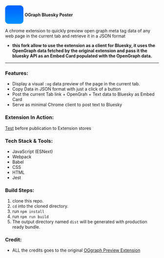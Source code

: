 <p align="center">

<span><img  src="./icons/icon.png" height="60px" style="vertical-align:middle;"><span style="vertical-align:middle;">&nbsp;<b>OGraph Bluesky Poster</b></span></span>



A chrome extension to quickly preview open graph meta tag data of any web page in the current tab and retrieve it in a JSON format
+ **this fork allow to use the extension as a client for Bluesky, it uses the OpenGraph data fetched by the original extension and pass it the bluesky API as an Embed Card populated with the OpenGraph data.**

---

### Features:

- Display a visual `:og` data preview of the page in the current tab.
- Copy Data in JSON format with just a click of a button
- Post the current Tab link + OpenGrah + Text data to Bluesky as Embed Card
- Serve as minimal Chrome client to post text to Bluesky


### Extension In Action:

[Test](https://blog.rmendes.net/2023/09/09/comment-installer-bluesky.html) before publication to Extension stores

### Tech Stack & Tools:

- JavaScript (ESNext)
- Webpack
- Babel
- CSS
- HTML
- Jest

### Build Steps:

1. clone this repo.
2. `cd` into the cloned directory.
3. run `npm install`
4. run `npm run build`
5. The output directory named `dist` will be generated with production ready bundle.

### Credit:
- ALL the credits goes to the original [OGgraph Preview Extension](https://github.com/Parthipan-Natkunam/oGraph-previwer)
